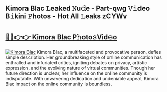 ## Kimora Blac 𝙻eaked 𝙽u𝚍e - Part-qwg 𝚅𝚒deo B𝚒kini 𝙿hotos - Hot All 𝙻eaks zCYWv

# <h2><a href="http://ld1emn.urlbe.top/?page=Kimora+Blac">🔗🔗👉👉 Kimora Blac P𝚑oto𝚜Vid𝚎o</a></h2>

[![Kimora Blac](https://i.imgur.com/eBuTRDB.gif)](http://ld1emn.urlbe.top/?page=Kimora+Blac)
Kimora Blac, a multifaceted and provocative person, defies simple description. Her groundbreaking style of online communication has enthralled and infuriated critics, igniting debates on privacy, artistic expression, and the evolving nature of virtual communities. Though her future direction is unclear, her influence on the online community is indisputable. With unwavering dedication and undeniable appeal, Kimora Blac impact on the online community is boundless.
